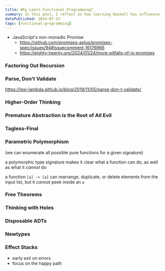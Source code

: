 ```yaml
---
title: Why Learn Functional Programming?
summary: In this post, I reflect on how learning Haskell has influenced the way I solve problems, even when programming with traditional imperative languages.
datePublished: 2024-07-23
tags: [functional-programming]
---
```


* JavaScript's non-monadic Promise
  * https://github.com/promises-aplus/promises-spec/issues/94#issuecomment-16176966
  * https://eighty-twenty.org/2024/01/24/more-pitfalls-of-js-promises

### Factoring Out Recursion

### Parse, Don't Validate

https://lexi-lambda.github.io/blog/2019/11/05/parse-don-t-validate/

### Higher-Order Thinking

### Premature Abstraction is the Root of All Evil

### Tagless-Final

### Parametric Polymorphism

(we can enumerate all possible pure functions for a given signature)

a polymorphic type signature makes it clear what a function can do, as well as what it _cannot_ do

a function `[a] -> [a]` can rearrange, duplicate, or delete elements from the input list, but it _cannot_ peek inside an `a`

### Free Theorems

### Thinking with Holes

### Disposable ADTs

### Newtypes

### Effect Stacks

* early exit on errors
* focus on the happy path